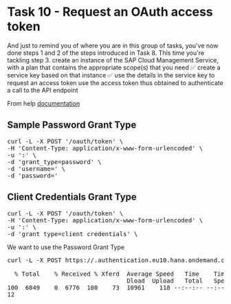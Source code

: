 # Task 10 - Request an OAuth access token

And just to remind you of where you are in this group of tasks, you've now done steps 1 and 2 of the steps introduced in Task 8. This time you're tackling step 3.
create an instance of the SAP Cloud Management Service, with a plan that contains the appropriate scope(s) that you need ✅
create a service key based on that instance ✅
use the details in the service key to request an access token
use the access token thus obtained to authenticate a call to the API endpoint

From help [documentation](https://help.sap.com/docs/btp/sap-business-technology-platform/getting-access-token-for-sap-cloud-management-service-apis)

## Sample Password Grant Type

<pre>
curl -L -X POST '<uaa_url>/oauth/token' \ 
-H 'Content-Type: application/x-www-form-urlencoded' \ 
-u '<clientid>:<clientsecret>' \ 
-d 'grant_type=password' \ 
-d 'username=<user email>' \
-d 'password=<password>'
</pre>

## Client Credentials Grant Type
<pre>
curl -L -X POST '<uaa_url>/oauth/token' \ 
-H 'Content-Type: application/x-www-form-urlencoded' \ 
-u '<clientid>:<clientsecret>' \ 
-d 'grant_type=client_credentials' \ 
</pre>

We want to use the Password Grant Type

<pre>
curl -L -X POST https://<uaa>.authentication.eu10.hana.ondemand.com/oauth/token -H 'Content-Type: application/x-www-form-urlencoded' -u '<clientid>:<secret>' -d 'grant_type=password' -d 'username=<emailAddress>' -d 'password=<password>' | jq '.expires_in/3600 | ceil'

  % Total    % Received % Xferd  Average Speed   Time    Time     Time  Current
                                 Dload  Upload   Total   Spent    Left  Speed
100  6849    0  6776  100    73  10961    118 --:--:-- --:--:-- --:--:-- 11154
12
</pre>